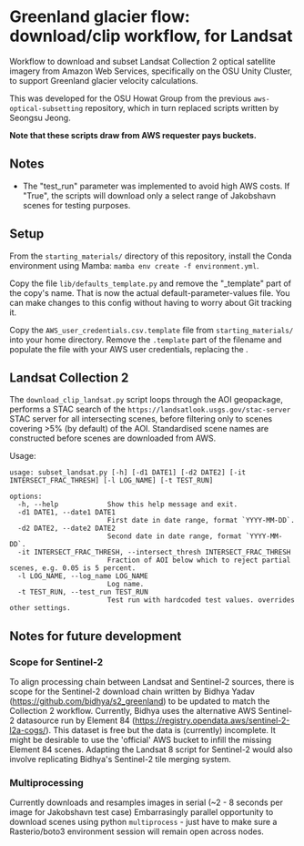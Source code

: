 # Greenland glacier flow: download/clip workflow, for Landsat

Workflow to download and subset Landsat Collection 2 optical satellite imagery from Amazon Web Services, specifically on the OSU Unity Cluster, to support Greenland glacier velocity calculations.

This was developed for the OSU Howat Group from the previous `aws-optical-subsetting` repository, which in turn replaced scripts written by Seongsu Jeong.

**Note that these scripts draw from AWS requester pays buckets.** 


## Notes

 - The "test_run" parameter was implemented to avoid high AWS costs. If "True", the scripts will download only a select range of Jakobshavn scenes for testing purposes.


## Setup

From the `starting_materials/` directory of this repository, install the Conda environment using Mamba: `mamba env create -f environment.yml`.

Copy the file `lib/defaults_template.py` and remove the "_template" part of the copy's name. That is now the actual default-parameter-values file. You can make changes to this config without having to worry about Git tracking it.

Copy the `AWS_user_credentials.csv.template` file from `starting_materials/` into your home directory. Remove the `.template` part of the filename and populate the file with your AWS user credentials, replacing the <placeholders>.



## Landsat Collection 2

The `download_clip_landsat.py` script loops through the AOI geopackage, performs a STAC search of the `https://landsatlook.usgs.gov/stac-server` STAC server for all intersecting scenes, before filtering only to scenes covering >5% (by default) of the AOI. Standardised scene names are constructed before scenes are downloaded from AWS.

Usage:

```
usage: subset_landsat.py [-h] [-d1 DATE1] [-d2 DATE2] [-it INTERSECT_FRAC_THRESH] [-l LOG_NAME] [-t TEST_RUN]

options:
  -h, --help            Show this help message and exit.
  -d1 DATE1, --date1 DATE1
                        First date in date range, format `YYYY-MM-DD`.
  -d2 DATE2, --date2 DATE2
                        Second date in date range, format `YYYY-MM-DD`.
  -it INTERSECT_FRAC_THRESH, --intersect_thresh INTERSECT_FRAC_THRESH
                        Fraction of AOI below which to reject partial scenes, e.g. 0.05 is 5 percent.
  -l LOG_NAME, --log_name LOG_NAME
                        Log name.
  -t TEST_RUN, --test_run TEST_RUN
                        Test run with hardcoded test values. overrides other settings.
```




## Notes for future development

### Scope for Sentinel-2

To align processing chain between Landsat and Sentinel-2 sources, there is scope for the Sentinel-2 download chain written by Bidhya Yadav (https://github.com/bidhya/s2_greenland) to be updated to match the Collection 2 workflow. Currently, Bidhya uses the alternative AWS Sentinel-2 datasource run by Element 84 (https://registry.opendata.aws/sentinel-2-l2a-cogs/). This dataset is free but the data is (currently) incomplete. It might be desirable to use the 'official' AWS bucket to infill the missing Element 84 scenes. Adapting the Landsat 8 script for Sentinel-2 would also involve replicating Bidhya's Sentinel-2 tile merging system.

### Multiprocessing

Currently downloads and resamples images in serial (~2 - 8 seconds per image for Jakobshavn test case) Embarrasingly parallel opportunity to download scenes using python `multiprocess` - just have to make sure a Rasterio/boto3 environment session will remain open across nodes.